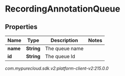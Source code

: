 # RecordingAnnotationQueue


## Properties

| Name | Type | Description | Notes |
| ------------ | ------------- | ------------- | ------------- |
| **name** | **String** | The queue name |  |
| **id** | **String** | The queue Id |  |




_com.mypurecloud.sdk.v2:platform-client-v2:215.0.0_
